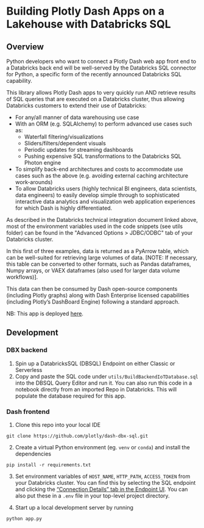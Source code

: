 # Building Plotly Dash Apps on a Lakehouse with Databricks SQL

## Overview

Python developers who want to connect a Plotly Dash web app front end to a Databricks back end will be well-served by the Databricks SQL connector for Python, a specific form of the recently announced Databricks SQL capability.

This library allows Plotly Dash apps to very quickly run AND retrieve results of SQL queries that are executed on a Databricks cluster, thus allowing Databricks customers to extend their use of Databricks:

- For any/all manner of data warehousing use case
- With an ORM (e.g. SQLAlchemy) to perform advanced use cases such as:
    - Waterfall filtering/visualizations
    - Sliders/filters/dependent visuals
    - Periodic updates for streaming dashboards
    - Pushing expensive SQL transformations to the Databricks SQL Photon engine
- To simplify back-end architectures and costs to accommodate use cases such as the above (e.g. avoiding external caching architecture work-arounds)
- To allow Databricks users (highly technical BI engineers, data scientists, data engineers) to easily develop simple through to sophisticated interactive data analytics and visualization web application experiences for which Dash is highly differentiated.

As described in the Databricks technical integration document linked above, most of the environment variables used in the code snippets (see utils folder) can be found in the "Advanced Options > JDBC/ODBC" tab of your Databricks cluster.

In this first of three examples, data is returned as a PyArrow table, which can be well-suited for retrieving large volumes of data. [NOTE: If necessary, this table can be converted to other formats, such as Pandas dataframes, Numpy arrays, or VAEX dataframes (also used for larger data volume workflows)].

This data can then be consumed by Dash open-source components (including Plotly graphs) along with Dash Enterprise licensed capabilities (including Plotly’s DashBoard Engine) following a standard approach.

NB: This app is deployed [here](https://dash-services.plotly.host/dash-dbx-sql/).

## Development

### DBX backend

1. Spin up a DatabricksSQL (DBSQL) Endpoint on either Classic or Serverless
2. Copy and paste the SQL code under `utils/BuildBackendIoTDatabase.sql`  into the DBSQL Query Editor and run it. You can also run this code in a notebook directly from an imported Repo in Databricks. This will populate the database required for this app.

### Dash frontend

1. Clone this repo into your local IDE

```
git clone https://github.com/plotly/dash-dbx-sql.git
```

2. Create a virtual Python environment (eg. `venv` or `conda`) and install the dependencies

```
pip install -r requirements.txt
```

3. Set environment variables of `HOST_NAME`, `HTTP_PATH`, `ACCESS_TOKEN` from your Databricks cluster. You can find this by selecting the SQL endpoint and clicking the [“Connection Details” tab in the Endpoint UI](https://docs.databricks.com/sql/admin/sql-endpoints.html#view-sql-endpoints). You can also put these in a `.env` file in your top-level project directory. 

4. Start up a local development server by running

```
python app.py
```

